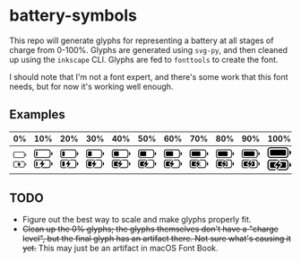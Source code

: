 # battery-symbols
This repo will generate glyphs for representing a battery at all stages of charge from 0-100%.  Glyphs are generated using `svg-py`, and then cleaned up using the `inkscape` CLI.  Glyphs are fed to `fonttools` to create the font.

I should note that I'm not a font expert, and there's some work that this font needs, but for now it's working well enough.

## Examples
| 0% | 10% | 20% | 30% | 40% | 50% | 60% | 70% | 80% | 90% | 100% |
| :--: | :--: | :--: | :--: | :--: | :--: | :--: | :--: | :--: | :--: | :--: |
| <img src="examples/battery_discharge_000.svg" width="60" alt="Discharge 0%"><br><img src="examples/battery_charge_000.svg"   width="60" alt="Charge 0%"> | <img src="examples/battery_discharge_010.svg" width="60" alt="Discharge 10%"><br><img src="examples/battery_charge_010.svg"   width="60" alt="Charge 10%"> | <img src="examples/battery_discharge_020.svg" width="60" alt="Discharge 20%"><br><img src="examples/battery_charge_020.svg"   width="60" alt="Charge 20%"> | <img src="examples/battery_discharge_030.svg" width="60" alt="Discharge 30%"><br><img src="examples/battery_charge_030.svg"   width="60" alt="Charge 30%"> | <img src="examples/battery_discharge_040.svg" width="60" alt="Discharge 40%"><br><img src="examples/battery_charge_040.svg"   width="60" alt="Charge 40%"> | <img src="examples/battery_discharge_050.svg" width="60" alt="Discharge 50%"><br><img src="examples/battery_charge_050.svg"   width="60" alt="Charge 50%"> | <img src="examples/battery_discharge_060.svg" width="60" alt="Discharge 60%"><br><img src="examples/battery_charge_060.svg"   width="60" alt="Charge 60%"> | <img src="examples/battery_discharge_070.svg" width="60" alt="Discharge 70%"><br><img src="examples/battery_charge_070.svg"   width="60" alt="Charge 70%"> | <img src="examples/battery_discharge_080.svg" width="60" alt="Discharge 80%"><br><img src="examples/battery_charge_080.svg"   width="60" alt="Charge 80%"> | <img src="examples/battery_discharge_090.svg" width="60" alt="Discharge 90%"><br><img src="examples/battery_charge_090.svg"   width="60" alt="Charge 90%"> | <img src="examples/battery_discharge_100.svg" width="60" alt="Discharge 100%"><br><img src="examples/battery_charge_100.svg"   width="60" alt="Charge 100%"> |


## TODO
* Figure out the best way to scale and make glyphs properly fit.
* ~~Clean up the 0% glyphs; the glyphs themselves don't have a "charge level", but the final glyph has an artifact there.  Not sure what's causing it yet.~~ This may just be an artifact in macOS Font Book. 